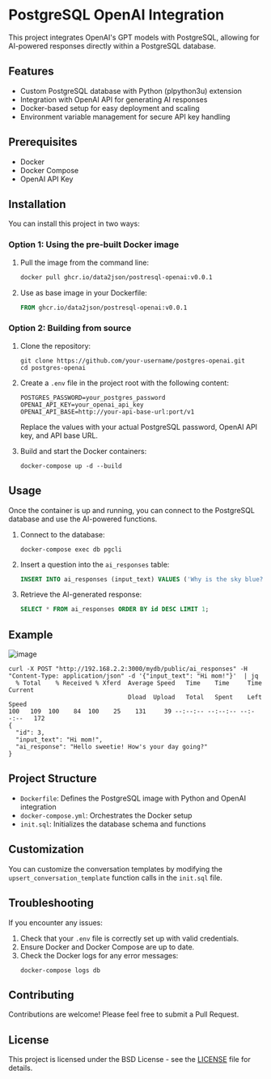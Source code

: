 # PostgreSQL OpenAI Integration

This project integrates OpenAI's GPT models with PostgreSQL, allowing for AI-powered responses directly within a PostgreSQL database.

## Features

- Custom PostgreSQL database with Python (plpython3u) extension
- Integration with OpenAI API for generating AI responses
- Docker-based setup for easy deployment and scaling
- Environment variable management for secure API key handling

## Prerequisites

- Docker
- Docker Compose
- OpenAI API Key

## Installation

You can install this project in two ways:

### Option 1: Using the pre-built Docker image

1. Pull the image from the command line:
   ```bash
   docker pull ghcr.io/data2json/postresql-openai:v0.0.1
   ```

2. Use as base image in your Dockerfile:
   ```dockerfile
   FROM ghcr.io/data2json/postresql-openai:v0.0.1
   ```

### Option 2: Building from source

1. Clone the repository:
   ```
   git clone https://github.com/your-username/postgres-openai.git
   cd postgres-openai
   ```

2. Create a `.env` file in the project root with the following content:
   ```
   POSTGRES_PASSWORD=your_postgres_password
   OPENAI_API_KEY=your_openai_api_key
   OPENAI_API_BASE=http://your-api-base-url:port/v1
   ```

   Replace the values with your actual PostgreSQL password, OpenAI API key, and API base URL.

3. Build and start the Docker containers:
   ```
   docker-compose up -d --build
   ```

## Usage

Once the container is up and running, you can connect to the PostgreSQL database and use the AI-powered functions.

1. Connect to the database:
   ```
   docker-compose exec db pgcli
   ```

2. Insert a question into the `ai_responses` table:
   ```sql
   INSERT INTO ai_responses (input_text) VALUES ('Why is the sky blue?');
   ```

3. Retrieve the AI-generated response:
   ```sql
   SELECT * FROM ai_responses ORDER BY id DESC LIMIT 1;
   ```

## Example
![image](https://github.com/user-attachments/assets/fe315574-987b-433e-ab8e-e1817a48ed67)


```
curl -X POST "http://192.168.2.2:3000/mydb/public/ai_responses" -H "Content-Type: application/json" -d '{"input_text": "Hi mom!"}'  | jq 
  % Total    % Received % Xferd  Average Speed   Time    Time     Time  Current
                                 Dload  Upload   Total   Spent    Left  Speed
100   109  100    84  100    25    131     39 --:--:-- --:--:-- --:--:--   172
{
  "id": 3,
  "input_text": "Hi mom!",
  "ai_response": "Hello sweetie! How's your day going?"
}
```



## Project Structure

- `Dockerfile`: Defines the PostgreSQL image with Python and OpenAI integration
- `docker-compose.yml`: Orchestrates the Docker setup
- `init.sql`: Initializes the database schema and functions

## Customization

You can customize the conversation templates by modifying the `upsert_conversation_template` function calls in the `init.sql` file.

## Troubleshooting

If you encounter any issues:

1. Check that your `.env` file is correctly set up with valid credentials.
2. Ensure Docker and Docker Compose are up to date.
3. Check the Docker logs for any error messages:
   ```
   docker-compose logs db
   ```

## Contributing

Contributions are welcome! Please feel free to submit a Pull Request.

## License

This project is licensed under the BSD License - see the [LICENSE](LICENSE) file for details.
